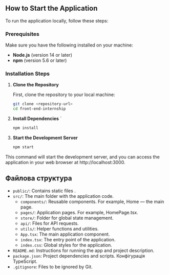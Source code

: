 ## How to Start the Application

To run the application locally, follow these steps:

### Prerequisites

Make sure you have the following installed on your machine:

- **Node.js** (version 14 or later)
- **npm** (version 5.6 or later)

### Installation Steps

1. **Clone the Repository**

   First, clone the repository to your local machine:

   ```bash
   git clone <repository-url>
   cd front-end-internship

2. **Install Dependencies**
  `
   ```bash
   npm install

3. **Start the Development Server**
    ```bash
   npm start

This command will start the development server, 
and you can access the application in your web browser 
at http://localhost:3000.

## Файлова структура

- `public/`: Contains static files .
- `src/`: The main folder with the application code.
    - `components/`: Reusable components. For example, Home — the main page.
    - `pages/`: Application pages. For example, HomePage.tsx.
    - `store/`: Folder for global state management.
    - `api/`: Files for API requests.
    - `utils/`: Helper functions and utilities.
    - `App.tsx`: The main application component.
    - `index.tsx`: The entry point of the application.
    - `index.css`: Global styles for the application.
- `README.md`: Instructions for running the app and project description.
- `package.json`: Project dependencies and scripts. Конфігурація TypeScript.
- `.gitignore`: Files to be ignored by Git.
